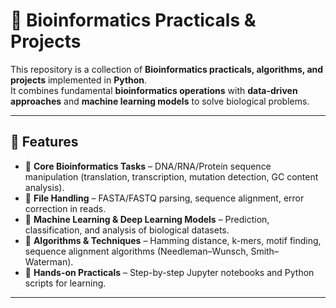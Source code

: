 # 🧬 Bioinformatics Practicals & Projects  

This repository is a collection of **Bioinformatics practicals, algorithms, and projects** implemented in **Python**.  
It combines fundamental **bioinformatics operations** with **data-driven approaches** and **machine learning models** to solve biological problems.  

---

## 📌 Features  

- 🔹 **Core Bioinformatics Tasks** – DNA/RNA/Protein sequence manipulation (translation, transcription, mutation detection, GC content analysis).  
- 🔹 **File Handling** – FASTA/FASTQ parsing, sequence alignment, error correction in reads.  
- 🔹 **Machine Learning & Deep Learning Models** – Prediction, classification, and analysis of biological datasets.  
- 🔹 **Algorithms & Techniques** – Hamming distance, k-mers, motif finding, sequence alignment algorithms (Needleman–Wunsch, Smith–Waterman).  
- 🔹 **Hands-on Practicals** – Step-by-step Jupyter notebooks and Python scripts for learning.  

---

